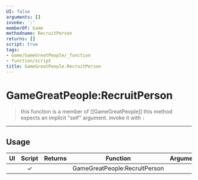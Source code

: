 ```yaml
---
UI: false
arguments: []
invoke: ':'
memberOf: Game
methodname: RecruitPerson
returns: []
script: true
tags:
- Game/GameGreatPeople/_function
- function/script
title: GameGreatPeople.RecruitPerson
---
```

# GameGreatPeople:RecruitPerson
> this function is a member of [[GameGreatPeople]]
> this method expects an implicit "self" argument. invoke it with `:`
-----
## Usage
|  UI | Script | Returns | Function | Arguments |
|:---:|:------:|-------:|:--------:|:---------|
| |✓||GameGreatPeople:RecruitPerson||
